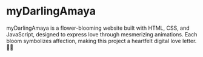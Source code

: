 # myDarlingAmaya
myDarlingAmaya is a flower-blooming website built with HTML, CSS, and JavaScript, designed to express love through mesmerizing animations. Each bloom symbolizes affection, making this project a heartfelt digital love letter. 🌸💕
